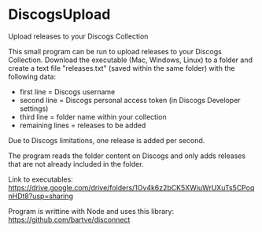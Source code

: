 # DiscogsUpload
Upload releases to your Discogs Collection

This small program can be run to upload releases to your Discogs Collection.
Download the executable (Mac, Windows, Linux) to a folder and create a text file "releases.txt" (saved within the same folder) with the following data:
- first line = Discogs username
- second line = Discogs personal access token (in Discogs Developer settings)
- third line = folder name within your collection
- remaining lines = releases to be added

Due to Discogs limitations, one release is added per second.

The program reads the folder content on Discogs and only adds releases that are not already included in the folder.

Link to executables: https://drive.google.com/drive/folders/1Ov4k6z2bCK5XWiuWrUXuTs5CPoqnHDt8?usp=sharing

Program is writtine with Node and uses this library: https://github.com/bartve/disconnect

